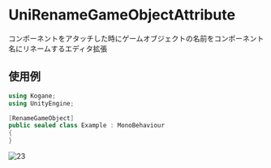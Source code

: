 # UniRenameGameObjectAttribute

コンポーネントをアタッチした時にゲームオブジェクトの名前をコンポーネント名にリネームするエディタ拡張

## 使用例

```cs
using Kogane;
using UnityEngine;

[RenameGameObject]
public sealed class Example : MonoBehaviour
{
}
```

![23](https://user-images.githubusercontent.com/6134875/92316837-72033580-f034-11ea-8000-62dd01159681.gif)
